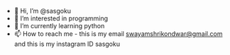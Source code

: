 - 👋 Hi, I’m @sasgoku
- 👀 I’m interested in programming
- 🌱 I’m currently learning python
- 📫 How to reach me - this is my email swayamshrikondwar@gmail.com and this is my instagram ID sasgoku

<!---
sasgoku/sasgoku is a ✨ special ✨ repository because its `README.md` (this file) appears on your GitHub profile.
You can click the Preview link to take a look at your changes.
--->
